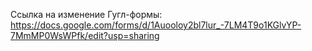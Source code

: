 Ссылка на изменение Гугл-формы: https://docs.google.com/forms/d/1Auooloy2bl7lur_-7LM4T9o1KGlvYP-7MmMP0WsWPfk/edit?usp=sharing
